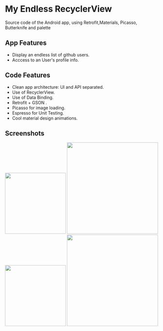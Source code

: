 # My Endless RecyclerView

Source code of the Android app, using Retrofit,Materials, Picasso, Butterknife and  palette

## App Features
- Display an endless list of github users.
- Acccess to an User's profile info.

## Code Features

- Clean app architecture: UI and API separated.
- Use of RecyclerView.
- Use of Data Binding.
- Retrofit + GSON .
- Picasso for image loading.
- Espresso for Unit Testing. 
- Cool material design animations.


## Screenshots
<img src="https://raw.githubusercontent.com/victor-munoz/EndlessRecyclerView/master/art/screenshots/users_nexus5.png" width="200"/>
<img src="https://raw.githubusercontent.com/victor-munoz/EndlessRecyclerView/master/art/screenshots/users_nexus7.png" width="300"/></br>
<img src="https://raw.githubusercontent.com/victor-munoz/EndlessRecyclerView/master/art/screenshots/user_nexus5.png" width="200"/>
<img src="https://raw.githubusercontent.com/victor-munoz/EndlessRecyclerView/master/art/screenshots/user_nexus7.png" width="300"/>
